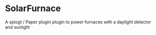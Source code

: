 # SolarFurnace

A spiogt / Paper plugin plugin to power furnaces with a daylight detector and sunlight
